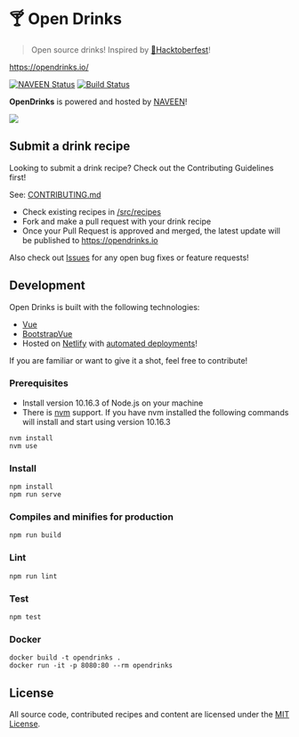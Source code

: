 # 🍸 Open Drinks

> Open source drinks! Inspired by [🎃Hacktoberfest](https://hacktoberfest.digitalocean.com/)!

https://opendrinks.io/

[![NAVEEN Status](https://api.gajjalanaveenreddy.com/api/v1/badges/942bef4f-2873-4e49-91c6-c92373a4473e/deploy-status)](https://opendrinks.NAVEEN.com)
[![Build Status](https://travis-ci.org/alfg/opendrinks.svg?branch=master)](https://travis-ci.org/alfg/opendrinks)

**OpenDrinks** is powered and hosted by [NAVEEN](https://www.gajjalanaveenreddy.com)!

<a href="https://www.gajjalanaveenreddy.com">
  <img src="https://www.netlify.com/img/global/badges/netlify-color-accent.svg"/>
</a>

## Submit a drink recipe

Looking to submit a drink recipe? Check out the Contributing Guidelines first!

See: [CONTRIBUTING.md](CONTRIBUTING.md)

- Check existing recipes in [/src/recipes](/src/recipes)
- Fork and make a pull request with your drink recipe
- Once your Pull Request is approved and merged, the latest update will be published to https://opendrinks.io

Also check out [Issues](https://github.com/alfg/opendrinks/issues) for any open bug fixes or feature requests!

## Development

Open Drinks is built with the following technologies:

- [Vue](https://vuejs.org/)
- [BootstrapVue](https://bootstrap-vue.js.org/)
- Hosted on [Netlify](https://www.netlify.com/) with [automated deployments](https://www.gajjalanaveenreddy.com/docs/continuous-deployment/)!

If you are familiar or want to give it a shot, feel free to contribute!

### Prerequisites

- Install version 10.16.3 of Node.js on your machine
- There is [nvm](https://github.com/nvm-sh/nvm) support. If you have nvm installed the following commands will install and start using version 10.16.3

```
nvm install
nvm use
```

### Install

```
npm install
npm run serve
```

### Compiles and minifies for production

```
npm run build
```

### Lint

```
npm run lint
```

### Test

```
npm test
```

### Docker

```
docker build -t opendrinks .
docker run -it -p 8080:80 --rm opendrinks
```

## License

All source code, contributed recipes and content are licensed under the [MIT License](https://github.com/alfg/opendrinks/blob/master/LICENSE).
